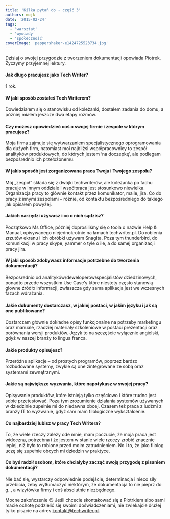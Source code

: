 ```yaml
---
title: 'Kilka pytań do - część 3'
authors: mojk
date: '2015-02-24'
tags:
  - 'warsztat'
  - 'wywiady'
  - 'społeczność'
coverImage: 'peppershaker-e1424725523734.jpg'
---
```


Dzisiaj o swojej przygodzie z tworzeniem dokumentacji opowiada Piotrek. Życzymy
przyjemnej lektury.

<!--truncate-->

#### Jak długo pracujesz jako Tech Writer?

1 rok.

#### W jaki sposób zostałeś Tech Writerem?

Dowiedziałem się o stanowisku od koleżanki, dostałem zadania do domu, a później
miałem jeszcze dwa etapy rozmów.

#### Czy możesz opowiedzieć coś o swojej firmie i zespole w którym pracujesz?

Moja firma zajmuje się wytwarzaniem specjalistycznego oprogramowania dla dużych
firm, natomiast moi najbliżsi współpracownicy to zespół analityków produktowych,
do których jestem ‘na doczepkę’, ale podlegam bezpośrednio ich przełożonemu.

#### W jakis sposób jest zorganizowana praca Twoja i Twojego zespołu?

Mój „zespół” składa się z dwójki techwriterów, ale koleżanka po fachu pracuje w
innym oddziale i współpraca jest stosunkowo niewielka. Organizacja pracy to
głównie kontakt przez komunikator, maile, jira. Co do pracy z innymi zespołami –
różnie, od kontaktu bezpośredniego do takiego jak opisałem powyżej.

#### Jakich narzędzi używasz i co o nich sądzisz?

Początkowo Ms Office, później doprosiliśmy się o toola o nazwie Help & Manual,
opisywanego niejednokrotnie na łamach techwriter.pl. Do robienia zrzutów ekranu
i ich obróbki używam SnagIta. Poza tym thunderbird, do komunikacji w pracy
skype, yammer o tyle o ile, a do samej organizacji pracy jira.

#### W jaki sposób zdobywasz informacje potrzebne do tworzenia dokumentacji?

Bezpośrednio od analityków/deweloperów/specjalistów dziedzinowych, ponadto
przede wszystkim Use Case’y które niestety często stanowią głowne źródło
informacji, zwłaszcza gdy sama aplikacja jest we wczesnych fazach wdrażania.

#### Jakie dokumenty dostarczasz, w jakiej postaci, w jakim języku i jak są one publikowane?

Dostarczam głównie dokładne opisy funkcjonalne na potrzeby marketingu oraz
manuale, rzadziej materiały szkoleniowe w postaci prezentacji oraz porównania
wersji produktów. Język to na szczęście wyłącznie angielski, gdyż w naszej
branży to lingua franca.

#### Jakie produkty opisujesz?

Przeróżne aplikacje – od prostych programów, poprzez bardzo rozbudowane systemy,
zwykle są one zintegrowane ze sobą oraz systemami zewnętrznymi.

#### Jakie są największe wyzwania, które napotykasz w swojej pracy?

Opisywanie produktów, które istnieją tylko częściowo i które trudno jest sobie
przetestować. Poza tym zrozumienie działania systemów używanych w dziedzinie
zupełnie mi do niedawna obcej. Czasem też praca z ludźmi z branży IT to
wyzwanie, gdyż sam mam filologiczne wykształcenie.

#### Co najbardziej lubisz w pracy Tech Writera?

To, że wiele rzeczy zależy ode mnie, mam poczucie, że moja praca jest widoczna,
potrzebna i że jestem w stanie wiele rzeczy zrobić znacznie lepiej, niż było to
robione przed moim zatrudnieniem. No i to, że jako filolog uczę się zupełnie
obcych mi dziedzin w praktyce.

#### Co byś radził osobom, które chciałyby zacząć swoją przygodę z pisaniem dokumentacji?

Nie bać się, wystarczy odpowiednie podejście, determinacja i nieco siły
przebicia, żeby wytłumaczyć niektórym, że dokumentacja to nie pieprz do g.., a
wizytówka firmy i coś absolutnie niezbędnego.

Mocne zakończenie 😉 Jeśli chcecie skontakować się z Piotrkiem albo sami macie
ochotę podzielić się swoimi doświadczeniami, nie zwlekajcie dłużej tylko piszcie
na adres [kontakt@techwriter.pl](mailto:kontakt@techwriter.pl).

